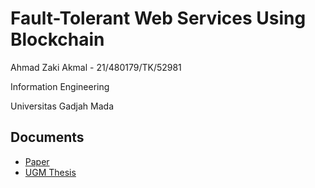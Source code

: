 # Fault-Tolerant Web Services Using Blockchain

Ahmad Zaki Akmal - 21/480179/TK/52981

Information Engineering

Universitas Gadjah Mada

## Documents

- [Paper](https://github.com/ahmadzakiakmal/Thesis/blob/0be45efdbc4c75ef32ab033640f94551a637c431/latex/Paper/main.pdf)
- [UGM Thesis](https://github.com/ahmadzakiakmal/Thesis/blob/0be45efdbc4c75ef32ab033640f94551a637c431/latex/Thesis/main.pdf)